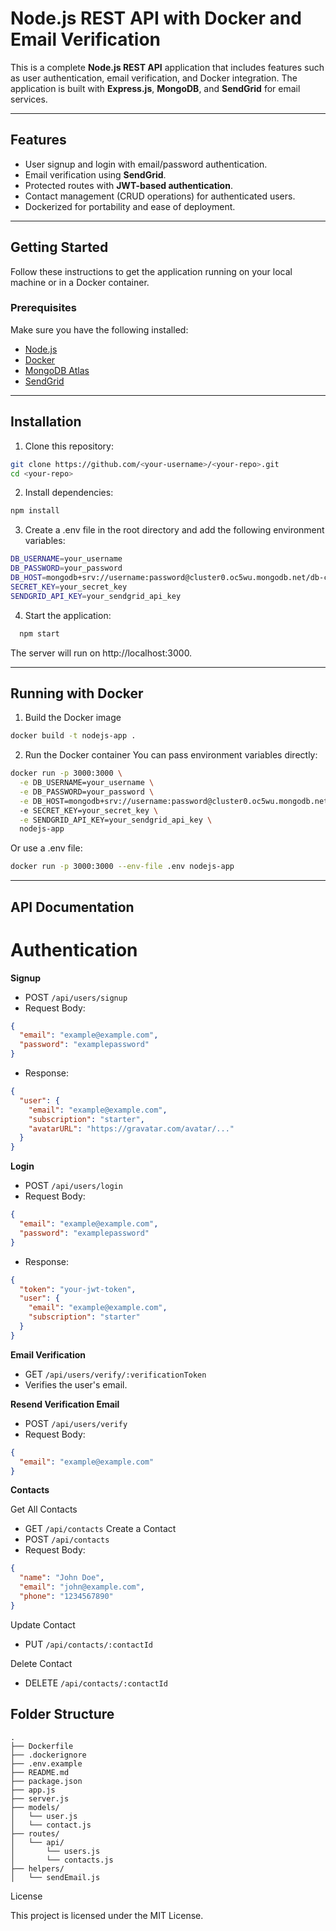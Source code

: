 # Node.js REST API with Docker and Email Verification

This is a complete **Node.js REST API** application that includes features such as user authentication, email verification, and Docker integration. The application is built with **Express.js**, **MongoDB**, and **SendGrid** for email services.

---

## **Features**
- User signup and login with email/password authentication.
- Email verification using **SendGrid**.
- Protected routes with **JWT-based authentication**.
- Contact management (CRUD operations) for authenticated users.
- Dockerized for portability and ease of deployment.

---

## **Getting Started**

Follow these instructions to get the application running on your local machine or in a Docker container.

### **Prerequisites**
Make sure you have the following installed:
- [Node.js](https://nodejs.org/)
- [Docker](https://www.docker.com/)
- [MongoDB Atlas](https://www.mongodb.com/cloud/atlas)
- [SendGrid](https://sendgrid.com/)

---

## **Installation**

1. Clone this repository:
```bash
git clone https://github.com/<your-username>/<your-repo>.git
cd <your-repo>
```

2. Install dependencies:
```bash
npm install
```

3. Create a .env file in the root directory and add the following environment variables:
```bash
DB_USERNAME=your_username
DB_PASSWORD=your_password
DB_HOST=mongodb+srv://username:password@cluster0.oc5wu.mongodb.net/db-contacts?retryWrites=true&w=majority
SECRET_KEY=your_secret_key
SENDGRID_API_KEY=your_sendgrid_api_key
```

4. Start the application:
```bash
  npm start
```

The server will run on http://localhost:3000.

---

## **Running with Docker**

1. Build the Docker image
```bash
docker build -t nodejs-app .
```

2. Run the Docker container
You can pass environment variables directly:
```bash
docker run -p 3000:3000 \
  -e DB_USERNAME=your_username \
  -e DB_PASSWORD=your_password \
  -e DB_HOST=mongodb+srv://username:password@cluster0.oc5wu.mongodb.net/db-contacts?retryWrites=true&w=majority \
  -e SECRET_KEY=your_secret_key \
  -e SENDGRID_API_KEY=your_sendgrid_api_key \
  nodejs-app
```
Or use a .env file:
```bash
docker run -p 3000:3000 --env-file .env nodejs-app
```

---

## **API Documentation**
# **Authentication**

**Signup**
- POST `/api/users/signup`
- Request Body:
```json
{
  "email": "example@example.com",
  "password": "examplepassword"
}
```
- Response:
```json
{
  "user": {
    "email": "example@example.com",
    "subscription": "starter",
    "avatarURL": "https://gravatar.com/avatar/..."
  }
}
```

**Login**
- POST `/api/users/login`
- Request Body:
```json
{
  "email": "example@example.com",
  "password": "examplepassword"
}
```
- Response:
```json
{
  "token": "your-jwt-token",
  "user": {
    "email": "example@example.com",
    "subscription": "starter"
  }
}
```

**Email Verification**
- GET `/api/users/verify/:verificationToken`
- Verifies the user's email.

**Resend Verification Email**
- POST `/api/users/verify`
- Request Body:
```json
{
  "email": "example@example.com"
}
```

**Contacts**

Get All Contacts
- GET `/api/contacts`
Create a Contact
- POST `/api/contacts`
- Request Body:
```json
{
  "name": "John Doe",
  "email": "john@example.com",
  "phone": "1234567890"
}
```
Update Contact
- PUT `/api/contacts/:contactId`

Delete Contact
- DELETE `/api/contacts/:contactId`

## **Folder Structure**
```plaintext
.
├── Dockerfile
├── .dockerignore
├── .env.example
├── README.md
├── package.json
├── app.js
├── server.js
├── models/
│   └── user.js
│   └── contact.js
├── routes/
│   └── api/
│       └── users.js
│       └── contacts.js
├── helpers/
│   └── sendEmail.js
```
License

This project is licensed under the MIT License.
